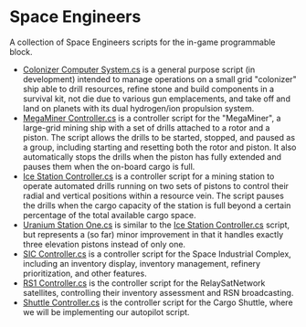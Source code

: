 # Space Engineers
A collection of Space Engineers scripts for the in-game programmable block.

* [Colonizer Computer System.cs](./Colonizer%20Computer%20System.cs) is a general purpose script (in development) intended to manage operations on a small grid "colonizer" ship able to drill resources, refine stone and build components in a survival kit, not die due to various gun emplacements, and take off and land on planets with its dual hydrogen/ion propulsion system.
* [MegaMiner Controller.cs](./MegaMiner%20Controller.cs) is a controller script for the "MegaMiner", a large-grid mining ship with a set of drills attached to a rotor and a piston.  The script allows the drills to be started, stopped, and paused as a group, including starting and resetting both the rotor and piston.  It also automatically stops the drills when the piston has fully extended and pauses them when the on-board cargo is full.
* [Ice Station Controller.cs](./Ice%20Station%20Controller.cs) is a controller script for a mining station to operate automated drills running on two sets of pistons to control their radial and vertical positions within a resource vein.  The script pauses the drills when the cargo capacity of the station is full beyond a certain percentage of the total available cargo space.
* [Uranium Station One.cs](./Uranium%20Station%20One.cs) is similar to the [Ice Station Controller.cs](./Ice%20Station%20Controller.cs) script, but represents a (so far) minor improvement in that it handles exactly three elevation pistons instead of only one.
* [SIC Controller.cs](./SIC%20Controller.cs) is a controller script for the Space Industrial Complex, including an inventory display, inventory management, refinery prioritization, and other features.
* [RS1 Controller.cs](./RS1%20Controller.cs) is the controller script for the RelaySatNetwork satellites, controlling their inventory assessment and RSN broadcasting.
* [Shuttle Controller.cs](./Shuttle%20Controller.cs) is the controller script for the Cargo Shuttle, where we will be implementing our autopilot script.
